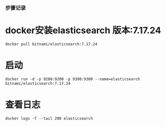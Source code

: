 ### 步骤记录

# docker安装elasticsearch 版本:7.17.24

```
docker pull bitnami/elasticsearch:7.17.24
```

# 启动

```
docker run -d -p 9200:9200 -p 9300:9300 --name=elasticsearch bitnami/elasticsearch:7.17.24
```

# 查看日志

```
docker logs -f --tail 200 elasticsearch
```
